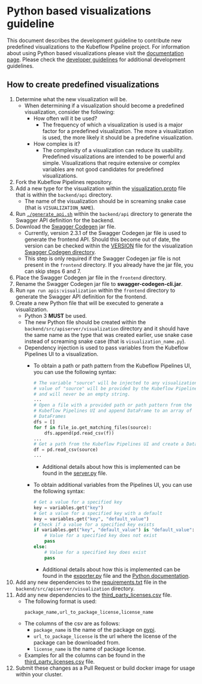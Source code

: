 # Python based visualizations guideline

This document describes the development guideline to contribute new predefined
visualizations to the Kubeflow Pipeline project. For information about using
Python based visualizations please visit the [documentation page](https://www.kubeflow.org/docs/pipelines/sdk/python-based-visualizations).
Please check the [developer guidelines](https://github.com/kubeflow/pipelines/blob/master/developer_guide.md)
for additional development guidelines.

## How to create predefined visualizations

1. Determine what the new visualization will be.
    * When determining if a visualization should become a predefined
    visualization, consider the following:
        * How often will it be used?
            * The frequency of which a visualization is used is a major factor
            for a predefined visualization. The more a visualization is used,
            the more likely it should be a predefine visualization.
        * How complex is it?
            * The complexity of a visualization can reduce its usability.
            Predefined visualizations are intended to be powerful and simple.
            Visualizations that require extensive or complex variables are not
            good candidates for predefined visualizations. 
2. Fork the Kubeflow Pipelines repository.
3. Add a new type for the visualization within the [visualization.proto](https://github.com/kubeflow/pipelines/blob/master/backend/api/visualization.proto#L78)
file that is within the `backend/api` directory.
    * The name of the visualization should be in screaming snake case (that is
    `VISUALIZATION_NAME`).
4. Run [`./generate_api.sh`](https://github.com/kubeflow/pipelines/blob/master/backend/api/generate_api.sh)
within the `backend/api` directory to generate the Swagger API definition for
the backend.
5. Download the [Swagger Codegen](https://swagger.io/tools/swagger-codegen/)
jar file.
    * Currently, version 2.3.1 of the Swagger Codegen jar file is used to
    generate the frontend API. Should this become out of date, the version can
    be checked within the [VERSION](https://github.com/kubeflow/pipelines/blob/master/frontend/src/apis/visualization/.swagger-codegen/VERSION)
    file for the visualization [Swagger Codegen directory](https://github.com/kubeflow/pipelines/tree/master/frontend/src/apis/visualization/.swagger-codegen).
    * This step is only required if the Swagger Codegen jar file is not present
    in the `frontend` directory. If you already have the jar file, you can skip
    steps 6 and 7.
6. Place the Swagger Codegen jar file in the `frontend` directory.
7. Rename the Swagger Codegen jar file to **swagger-codegen-cli.jar**.
8. Run `npm run apis:visualization` within the `frontend` directory to generate
the Swagger API definition for the frontend.
9. Create a new Python file that will be executed to generate a visualization.
    * Python 3 **MUST** be used.
    * The new Python file should be created within the
    `backend/src/apiserver/visualization` directory and it should have the same
    name as the type that was created earlier, use snake case instead of
    screaming snake case (that is `visualization_name.py`).
    * Dependency injection is used to pass variables from the Kubeflow Pipelines
    UI to a visualization.
        * To obtain a path or path pattern from the Kubeflow Pipelines UI, you
        can use the following syntax:

            ```python
            # The variable "source" will be injected to any visualization. The
            # value of "source" will be provided by the Kubeflow Pipelines UI
            # and will never be an empty string.
            ...
            # Open a file with a provided path or path pattern from the
            # Kubeflow Pipelines UI and append DataFrame to an array of
            # DataFrames
            dfs = []
            for f in file_io.get_matching_files(source):
                dfs.append(pd.read_csv(f))
            ...
            # Get a path from the Kubeflow Pipelines UI and create a DataFrame
            df = pd.read_csv(source)
            ...
            ```
            * Additional details about how this is implemented can be found in
            the [server.py](https://github.com/kubeflow/pipelines/blob/master/backend/src/apiserver/visualization/server.py#L127)
            file.
        * To obtain additional variables from the Pipelines UI, you can use
        the following syntax:

            ```python
            # Get a value for a specified key
            key = variables.get("key")
            # Get a value for a specified key with a default
            key = variables.get("key", "default_value")
            # Check if a value for a specified key exists
            if variables.get("key", "default_value") is "default_value":
                # Value for a specified key does not exist
                pass
            else:
                # Value for a specified key does exist
                pass
            ```
            * Additional details about how this is implemented can be found in
            the [exporter.py](https://github.com/kubeflow/pipelines/blob/master/backend/src/apiserver/visualization/exporter.py#L93)
            file and the [Python documentation](https://docs.python.org/3/library/stdtypes.html?highlight=dict#dict.get).
10. Add any new dependencies to the [requirements.txt](https://github.com/kubeflow/pipelines/blob/master/backend/src/apiserver/visualization/requirements.txt)
file in the `backend/src/apiserver/visualization` directory.
11. Add any new dependencies to the [third_party_licenses.csv](https://github.com/kubeflow/pipelines/blob/master/backend/src/apiserver/visualization/third_party_licenses.csv)
file.
    * The following format is used:
        ```csv
        package_name,url_to_package_license,license_name
        ```
    * The columns of the csv are as follows:
        * `package_name` is the name of the package on [pypi](https://pypi.org/).
        * `url_to_package_license` is the url where the license of the package
        can be downloaded from.
        * `license_name` is the name of package license.
    * Examples for all the columns can be found in the [third_party_licenses.csv](https://github.com/kubeflow/pipelines/blob/master/backend/src/apiserver/visualization/third_party_licenses.csv)
    file.
12. Submit these changes as a Pull Request or build docker image for usage
within your cluster.